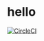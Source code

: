 # hello
[![CircleCI](https://circleci.com/gh/noahgift/hello.svg?style=svg)](https://circleci.com/gh/noahgift/hello)